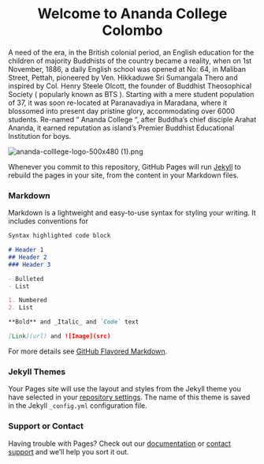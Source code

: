 <h1><center>Welcome to Ananda College Colombo</center></h1>

A need of the era, in the British colonial period, an English education for the children of majority Buddhists of the country became a reality, when on 1st November, 1886, a daily English school was opened at No: 64, in Maliban Street, Pettah, pioneered by Ven. Hikkaduwe Sri Sumangala Thero and inspired by Col. Henry Steele Olcott, the founder of Buddhist Theosophical Society ( popularly known as BTS ). Starting with a mere student population of 37, it was soon re-located at Paranavadiya in Maradana, where it blossomed into present day pristine glory, accommodating over 6000 students. Re-named “ Ananda College “, after Buddha’s chief disciple Arahat Ananda, it earned reputation as island’s Premier Buddhist Educational Institution for boys.


![ananda-colllege-logo-500x480 (1).png](src)



Whenever you commit to this repository, GitHub Pages will run [Jekyll](https://jekyllrb.com/) to rebuild the pages in your site, from the content in your Markdown files.

### Markdown

Markdown is a lightweight and easy-to-use syntax for styling your writing. It includes conventions for

```markdown
Syntax highlighted code block

# Header 1
## Header 2
### Header 3

- Bulleted
- List

1. Numbered
2. List

**Bold** and _Italic_ and `Code` text

[Link](url) and ![Image](src)
```

For more details see [GitHub Flavored Markdown](https://guides.github.com/features/mastering-markdown/).

### Jekyll Themes

Your Pages site will use the layout and styles from the Jekyll theme you have selected in your [repository settings](https://github.com/lmsenavirathne/Ananda-College-Colombo/settings). The name of this theme is saved in the Jekyll `_config.yml` configuration file.

### Support or Contact

Having trouble with Pages? Check out our [documentation](https://help.github.com/categories/github-pages-basics/) or [contact support](https://github.com/contact) and we’ll help you sort it out.
